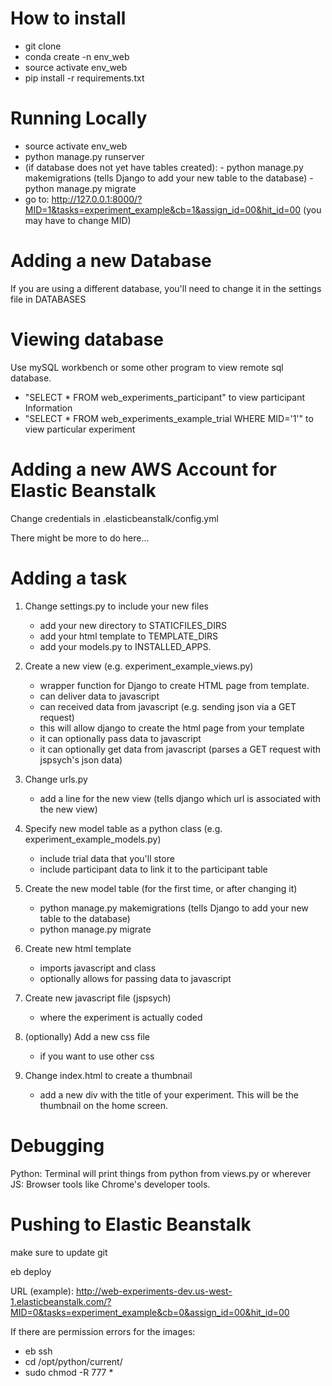 # How to install
- git clone
- conda create -n env_web
- source activate env_web
- pip install -r requirements.txt

# Running Locally

- source activate env_web
- python manage.py runserver
- (if database does not yet have tables created):
		- python manage.py makemigrations (tells Django to add your new table to the database)
		- python manage.py migrate
- go to: http://127.0.0.1:8000/?MID=1&tasks=experiment_example&cb=1&assign_id=00&hit_id=00 (you may have to change MID)

# Adding a new Database
If you are using a different database, you'll need to change it in the settings file in DATABASES

# Viewing database
Use mySQL workbench or some other program to view remote sql database.
- "SELECT * FROM web_experiments_participant" to view participant Information
- "SELECT * FROM web_experiments_example_trial WHERE MID='1'" to view particular experiment

# Adding a new AWS Account for Elastic Beanstalk
Change credentials in .elasticbeanstalk/config.yml

There might be more to do here...

# Adding a task
1. Change settings.py to include your new files
	- add your new directory to STATICFILES_DIRS
	- add your html template to TEMPLATE_DIRS
	- add your models.py to INSTALLED_APPS.

2. Create a new view (e.g. experiment_example_views.py)
	- wrapper function for Django to create HTML page from template.
	- can deliver data to javascript
	- can received data from javascript (e.g. sending json via a GET request)
	- this will allow django to create the html page from your template
	- it can optionally pass data to javascript
	- it can optionally get data from javascript (parses a GET request with jspsych's json data)

3. Change urls.py
	- add a line for the new view (tells django which url is associated with the new view)

4. Specify new model table as a python class (e.g. experiment_example_models.py)
	- include trial data that you'll store
	- include participant data to link it to the participant table

5. Create the new model table (for the first time, or after changing it)
	- python manage.py makemigrations (tells Django to add your new table to the database)
	- python manage.py migrate

6. Create new html template
	- imports javascript and class
	- optionally allows for passing data to javascript

7. Create new javascript file (jspsych)
	- where the experiment is actually coded

8. (optionally) Add a new css file
	- if you want to use other css

9. Change index.html to create a thumbnail
	- add a new div with the title of your experiment. This will be the thumbnail on the home screen.


# Debugging

Python: Terminal will print things from python from views.py or wherever
JS: Browser tools like Chrome's developer tools.

# Pushing to Elastic Beanstalk

make sure to update git

eb deploy

URL (example): http://web-experiments-dev.us-west-1.elasticbeanstalk.com/?MID=0&tasks=experiment_example&cb=0&assign_id=00&hit_id=00

If there are permission errors for the images:
- eb ssh
- cd /opt/python/current/
- sudo chmod -R 777 *
